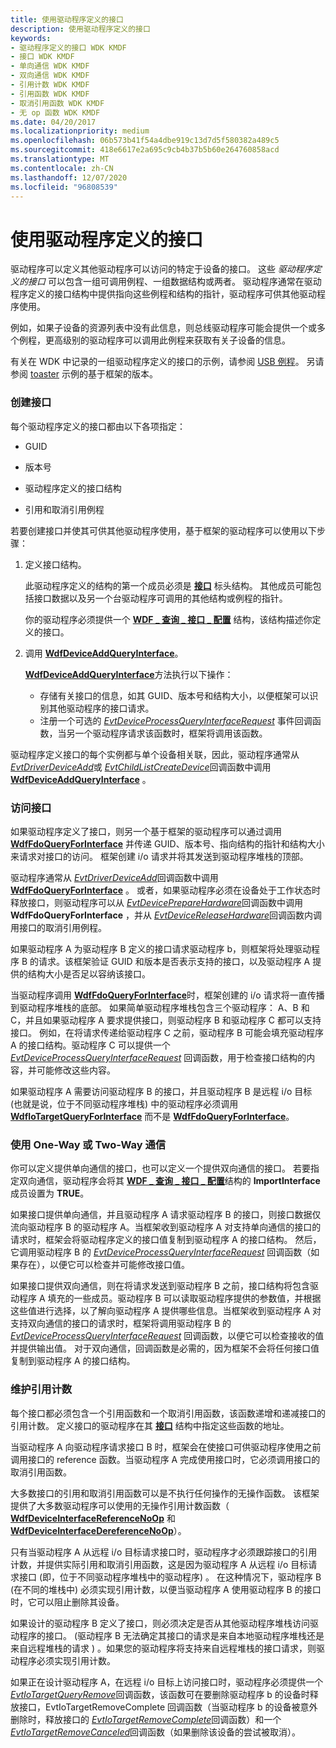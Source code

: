 ```yaml
---
title: 使用驱动程序定义的接口
description: 使用驱动程序定义的接口
keywords:
- 驱动程序定义的接口 WDK KMDF
- 接口 WDK KMDF
- 单向通信 WDK KMDF
- 双向通信 WDK KMDF
- 引用计数 WDK KMDF
- 引用函数 WDK KMDF
- 取消引用函数 WDK KMDF
- 无 op 函数 WDK KMDF
ms.date: 04/20/2017
ms.localizationpriority: medium
ms.openlocfilehash: 06b573b41f54a4dbe919c13d7d5f580382a489c5
ms.sourcegitcommit: 418e6617e2a695c9cb4b37b5b60e264760858acd
ms.translationtype: MT
ms.contentlocale: zh-CN
ms.lasthandoff: 12/07/2020
ms.locfileid: "96808539"
---
```

# <a name="using-driver-defined-interfaces"></a>使用驱动程序定义的接口


驱动程序可以定义其他驱动程序可以访问的特定于设备的接口。 这些 *驱动程序定义的接口* 可以包含一组可调用例程、一组数据结构或两者。 驱动程序通常在驱动程序定义的接口结构中提供指向这些例程和结构的指针，驱动程序可供其他驱动程序使用。

例如，如果子设备的资源列表中没有此信息，则总线驱动程序可能会提供一个或多个例程，更高级别的驱动程序可以调用此例程来获取有关子设备的信息。

有关在 WDK 中记录的一组驱动程序定义的接口的示例，请参阅 [USB 例程](/previous-versions/windows/hardware/drivers/ff540046(v=vs.85))。 另请参阅 [toaster](sample-kmdf-drivers.md) 示例的基于框架的版本。

### <a name="creating-an-interface"></a>创建接口

每个驱动程序定义的接口都由以下各项指定：

-   GUID

-   版本号

-   驱动程序定义的接口结构

-   引用和取消引用例程

若要创建接口并使其可供其他驱动程序使用，基于框架的驱动程序可以使用以下步骤：

1.  定义接口结构。

    此驱动程序定义的结构的第一个成员必须是 [**接口**](/windows-hardware/drivers/ddi/wdm/ns-wdm-_interface) 标头结构。 其他成员可能包括接口数据以及另一个台驱动程序可调用的其他结构或例程的指针。

    你的驱动程序必须提供一个 [**WDF \_ 查询 \_ 接口 \_ 配置**](/windows-hardware/drivers/ddi/wdfqueryinterface/ns-wdfqueryinterface-_wdf_query_interface_config) 结构，该结构描述你定义的接口。

2.  调用 [**WdfDeviceAddQueryInterface**](/windows-hardware/drivers/ddi/wdfqueryinterface/nf-wdfqueryinterface-wdfdeviceaddqueryinterface)。

    [**WdfDeviceAddQueryInterface**](/windows-hardware/drivers/ddi/wdfqueryinterface/nf-wdfqueryinterface-wdfdeviceaddqueryinterface)方法执行以下操作：

    -   存储有关接口的信息，如其 GUID、版本号和结构大小，以便框架可以识别其他驱动程序的接口请求。
    -   注册一个可选的 [*EvtDeviceProcessQueryInterfaceRequest*](/windows-hardware/drivers/ddi/wdfqueryinterface/nc-wdfqueryinterface-evt_wdf_device_process_query_interface_request) 事件回调函数，当另一个驱动程序请求该函数时，框架将调用该函数。

驱动程序定义接口的每个实例都与单个设备相关联，因此，驱动程序通常从 [*EvtDriverDeviceAdd*](/windows-hardware/drivers/ddi/wdfdriver/nc-wdfdriver-evt_wdf_driver_device_add)或 [*EvtChildListCreateDevice*](/windows-hardware/drivers/ddi/wdfchildlist/nc-wdfchildlist-evt_wdf_child_list_create_device)回调函数中调用 [**WdfDeviceAddQueryInterface**](/windows-hardware/drivers/ddi/wdfqueryinterface/nf-wdfqueryinterface-wdfdeviceaddqueryinterface) 。

### <a name="accessing-an-interface"></a>访问接口

如果驱动程序定义了接口，则另一个基于框架的驱动程序可以通过调用 [**WdfFdoQueryForInterface**](/windows-hardware/drivers/ddi/wdffdo/nf-wdffdo-wdffdoqueryforinterface) 并传递 GUID、版本号、指向结构的指针和结构大小来请求对接口的访问。 框架创建 i/o 请求并将其发送到驱动程序堆栈的顶部。

驱动程序通常从 [*EvtDriverDeviceAdd*](/windows-hardware/drivers/ddi/wdfdriver/nc-wdfdriver-evt_wdf_driver_device_add)回调函数中调用 [**WdfFdoQueryForInterface**](/windows-hardware/drivers/ddi/wdffdo/nf-wdffdo-wdffdoqueryforinterface) 。 或者，如果驱动程序必须在设备处于工作状态时释放接口，则驱动程序可以从 [*EvtDevicePrepareHardware*](/windows-hardware/drivers/ddi/wdfdevice/nc-wdfdevice-evt_wdf_device_prepare_hardware)回调函数中调用 **WdfFdoQueryForInterface** ，并从 [*EvtDeviceReleaseHardware*](/windows-hardware/drivers/ddi/wdfdevice/nc-wdfdevice-evt_wdf_device_release_hardware)回调函数内调用接口的取消引用例程。

如果驱动程序 A 为驱动程序 B 定义的接口请求驱动程序 b，则框架将处理驱动程序 B 的请求。该框架验证 GUID 和版本是否表示支持的接口，以及驱动程序 A 提供的结构大小是否足以容纳该接口。

当驱动程序调用 [**WdfFdoQueryForInterface**](/windows-hardware/drivers/ddi/wdffdo/nf-wdffdo-wdffdoqueryforinterface)时，框架创建的 i/o 请求将一直传播到驱动程序堆栈的底部。 如果简单驱动程序堆栈包含三个驱动程序： A、B 和 C，并且如果驱动程序 A 要求提供接口，则驱动程序 B 和驱动程序 C 都可以支持接口。 例如，在将请求传递给驱动程序 C 之前，驱动程序 B 可能会填充驱动程序 A 的接口结构。驱动程序 C 可以提供一个 [*EvtDeviceProcessQueryInterfaceRequest*](/windows-hardware/drivers/ddi/wdfqueryinterface/nc-wdfqueryinterface-evt_wdf_device_process_query_interface_request) 回调函数，用于检查接口结构的内容，并可能修改这些内容。

如果驱动程序 A 需要访问驱动程序 B 的接口，并且驱动程序 B 是远程 i/o 目标 (也就是说，位于不同驱动程序堆栈) 中的驱动程序必须调用 [**WdfIoTargetQueryForInterface**](/windows-hardware/drivers/ddi/wdfiotarget/nf-wdfiotarget-wdfiotargetqueryforinterface) 而不是 [**WdfFdoQueryForInterface**](/windows-hardware/drivers/ddi/wdffdo/nf-wdffdo-wdffdoqueryforinterface)。

### <a name="using-one-way-or-two-way-communication"></a>使用 One-Way 或 Two-Way 通信

你可以定义提供单向通信的接口，也可以定义一个提供双向通信的接口。 若要指定双向通信，驱动程序会将其 [**WDF \_ 查询 \_ 接口 \_ 配置**](/windows-hardware/drivers/ddi/wdfqueryinterface/ns-wdfqueryinterface-_wdf_query_interface_config)结构的 **ImportInterface** 成员设置为 **TRUE**。

如果接口提供单向通信，并且驱动程序 A 请求驱动程序 B 的接口，则接口数据仅流向驱动程序 B 的驱动程序 A。当框架收到驱动程序 A 对支持单向通信的接口的请求时，框架会将驱动程序定义的接口值复制到驱动程序 A 的接口结构。 然后，它调用驱动程序 B 的 [*EvtDeviceProcessQueryInterfaceRequest*](/windows-hardware/drivers/ddi/wdfqueryinterface/nc-wdfqueryinterface-evt_wdf_device_process_query_interface_request) 回调函数（如果存在），以便它可以检查并可能修改接口值。

如果接口提供双向通信，则在将请求发送到驱动程序 B 之前，接口结构将包含驱动程序 A 填充的一些成员。驱动程序 B 可以读取驱动程序提供的参数值，并根据这些值进行选择，以了解向驱动程序 A 提供哪些信息。当框架收到驱动程序 A 对支持双向通信的接口的请求时，框架将调用驱动程序 B 的 [*EvtDeviceProcessQueryInterfaceRequest*](/windows-hardware/drivers/ddi/wdfqueryinterface/nc-wdfqueryinterface-evt_wdf_device_process_query_interface_request) 回调函数，以便它可以检查接收的值并提供输出值。 对于双向通信，回调函数是必需的，因为框架不会将任何接口值复制到驱动程序 A 的接口结构。

### <a name="maintaining-a-reference-count"></a>维护引用计数

每个接口都必须包含一个引用函数和一个取消引用函数，该函数递增和递减接口的引用计数。 定义接口的驱动程序在其 [**接口**](/windows-hardware/drivers/ddi/wdm/ns-wdm-_interface) 结构中指定这些函数的地址。

当驱动程序 A 向驱动程序请求接口 B 时，框架会在使接口可供驱动程序使用之前调用接口的 reference 函数。当驱动程序 A 完成使用接口时，它必须调用接口的取消引用函数。

大多数接口的引用和取消引用函数可以是不执行任何操作的无操作函数。 该框架提供了大多数驱动程序可以使用的无操作引用计数函数（ [**WdfDeviceInterfaceReferenceNoOp**](/windows-hardware/drivers/ddi/wdfqueryinterface/nf-wdfqueryinterface-wdfdeviceinterfacereferencenoop) 和 [**WdfDeviceInterfaceDereferenceNoOp**](/windows-hardware/drivers/ddi/wdfqueryinterface/nf-wdfqueryinterface-wdfdeviceinterfacedereferencenoop)）。

只有当驱动程序 A 从远程 i/o 目标请求接口时，驱动程序才必须跟踪接口的引用计数，并提供实际引用和取消引用函数，这是因为驱动程序 A 从远程 i/o 目标请求接口 (即，位于不同驱动程序堆栈中的驱动程序) 。 在这种情况下，驱动程序 B (在不同的堆栈中) 必须实现引用计数，以便当驱动程序 A 使用驱动程序 B 的接口时，它可以阻止删除其设备。

如果设计的驱动程序 B 定义了接口，则必须决定是否从其他驱动程序堆栈访问驱动程序的接口。  (驱动程序 B 无法确定其接口的请求是来自本地驱动程序堆栈还是来自远程堆栈的请求 ) 。如果您的驱动程序将支持来自远程堆栈的接口请求，则驱动程序必须实现引用计数。

如果正在设计驱动程序 A，在远程 i/o 目标上访问接口时，驱动程序必须提供一个 [*EvtIoTargetQueryRemove*](/windows-hardware/drivers/ddi/wdfiotarget/nc-wdfiotarget-evt_wdf_io_target_query_remove)回调函数，该函数可在要删除驱动程序 b 的设备时释放接口，EvtIoTargetRemoveComplete 回调函数（当驱动程序 b 的设备被意外删除时，释放接口的 [*EvtIoTargetRemoveComplete*](/windows-hardware/drivers/ddi/wdfiotarget/nc-wdfiotarget-evt_wdf_io_target_remove_complete)回调函数）和一个 [*EvtIoTargetRemoveCanceled*](/windows-hardware/drivers/ddi/wdfiotarget/nc-wdfiotarget-evt_wdf_io_target_remove_canceled)回调函数（如果删除该设备的尝试被取消）。

 

